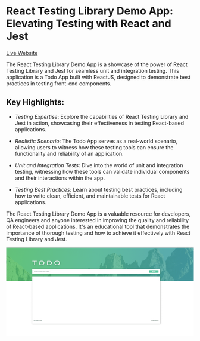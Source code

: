 React Testing Library Demo App: Elevating Testing with React and Jest
=====================================================================  

[Live Website](https://utkarsh-react-testing-library-demo.netlify.app/)

The React Testing Library Demo App is a showcase of the power of React Testing Library and Jest for seamless unit and integration testing. This application is a Todo App built with ReactJS, designed to demonstrate best practices in testing front-end components.

## Key Highlights:  

* *Testing Expertise*: Explore the capabilities of React Testing Library and Jest in action, showcasing their effectiveness in testing React-based applications.  

* *Realistic Scenario*: The Todo App serves as a real-world scenario, allowing users to witness how these testing tools can ensure the functionality and reliability of an application.  

* *Unit and Integration Tests*: Dive into the world of unit and integration testing, witnessing how these tools can validate individual components and their interactions within the app.  

* *Testing Best Practices*: Learn about testing best practices, including how to write clean, efficient, and maintainable tests for React applications.  

The React Testing Library Demo App is a valuable resource for developers, QA engineers and anyone interested in improving the quality and reliability of React-based applications. It's an educational tool that demonstrates the importance of thorough testing and how to achieve it effectively with React Testing Library and Jest.  

![Welcome Page](./assets/welcome_page.png)  
